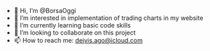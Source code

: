 - 👋 Hi, I’m @BorsaOggi
- 👀 I’m interested in implementation of trading charts in my website
- 🌱 I’m currently learning basic code skills 
- 💞️ I’m looking to collaborate on this project
- 📫 How to reach me: dejvis.ago@icloud.com

<!---
BorsaOggi/BorsaOggi is a ✨ special ✨ repository because its `README.md` (this file) appears on your GitHub profile.
You can click the Preview link to take a look at your changes.
--->
